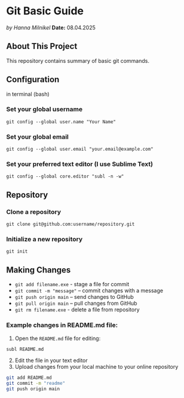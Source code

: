 # Git Basic Guide
*by Hanna Milnikel*
**Date:** 08.04.2025

## About This Project
This repository contains summary of basic git commands.

## Configuration
in terminal (bash)

### Set your global username
`git config --global user.name "Your Name"`

### Set your global email
`git config --global user.email "your.email@example.com"`

### Set your preferred text editor (I use Sublime Text)
`git config --global core.editor "subl -n -w"`

## Repository

### Clone a repository
`git clone git@github.com:username/repository.git`

### Initialize a new repository
`git init`

## Making Changes

- `git add filename.exe` -  stage a file for commit
- `git commit -m "message"` – commit changes with a message
- `git push origin main` – send changes to GitHub
- `git pull origin main` – pull changes from GitHub
- `git rm filename.exe` - delete a file from repository

### Example changes in README.md file:

1. Open the `README.md` file for editing:
```bash
subl README.md 
```
2. Edit the file in your text editor
3. Upload changes from your local machine to your online repository
```bash
git add README.md
git commit -m "readme"
git push origin main
```